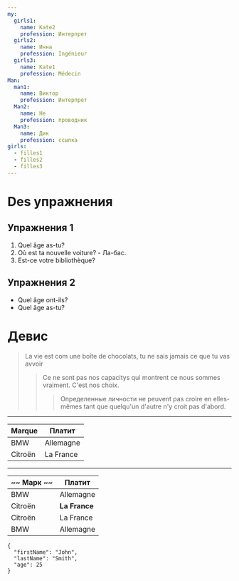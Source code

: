 ```yaml
---
my:
  girls1:
    name: Kate2
    profession: Интерпрет
  girls2:
    name: Инна
    profession: Ingénieur
  girls3:
    name: Kate1
    profession: Médecin
Man:
  man1:
    name: Виктор
    profession: Интерпрет
  Man2:
    name: Не
    profession: проводник
  Man3:
    name: Дик
    profession: ссылка
girls:
  - filles1
  - filles2
  - filles3
---
```



# Des упражнения

## Упражнения 1

1. Quel âge as-tu?
2. Où est ta nouvelle voiture? - Ла-бас.
3. Est-ce votre bibliothèque?

## Упражнения 2

- Quel âge ont-ils?
- Quel âge as-tu?

# Девис

> La vie est com une boîte de chocolats, tu ne sais jamais ce que tu vas avvoir
>
> > Ce ne sont pas nos capacitys qui montrent ce nous sommes vraiment. C'est nos choix.
> >
> > > Определенные личности не peuvent pas croire en elles-mêmes tant que quelqu'un d'autre n'y croit pas d'abord.

---

Marque | Платит
--- | ---
BMW | Allemagne
Citroën | La France

---

~~ Марк ~~ | Платит
--- | ---
BMW | Allemagne
Citroën | **La France**
Citroën | La France
BMW | Allemagne

```
{
  "firstName": "John",
  "lastName": "Smith",
  "age": 25
}
```
